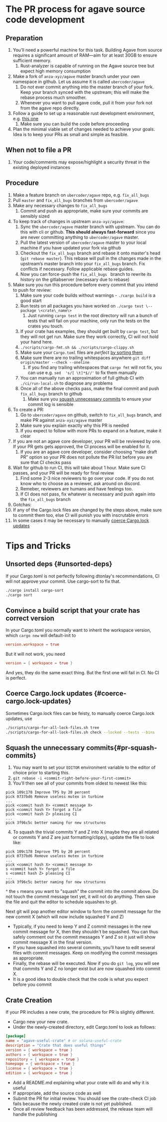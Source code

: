 # The PR process for agave source code development

## Preparation

1. You’ll need a powerful machine for this task. Building Agave from source requires a significant amount of RAM—aim for at least 30GB to ensure sufficient memory.
   1. Rust-analyzer is capable of running on the Agave source tree but expect high memory consumption
2. Make a fork of `anza-xyz/agave` master branch under your own namespace in github. Let us assume it is called `ubercoder/agave`
   1. Do not ever commit anything into the master branch of your fork. Keep your branch synced with the upstream; this will make the rebase process much smoother.
   2. Whenever you want to pull agave code, pull it from your fork not from the agave repo directly.
3. Follow a guide to set up a reasonable rust development environment, e.g. [this one](https://github.com/anza-xyz/agave/?tab=readme-ov-file#building)
   1. Make sure you can build the code before proceeding
4. Plan the minimal viable set of changes needed to achieve your goals. Idea is to keep your PRs as small and simple as feasible.


## When not to file a PR

1. Your code/comments may expose/highlight a security threat in the existing deployed instances


## Procedure

1. Make a feature branch on `ubercoder/agave` repo, e.g. `fix_all_bugs`
2. Pull `master` and `fix_all_bugs` branches from `ubercoder/agave`
3. Make any necessary changes to `fix_all_bugs`
   1. Commit and push as appropriate, make sure your commits are sensibly sized
4. To keep track of changes in upstream `anza-xyz/agave`:
   1. Sync the `ubercoder/agave` master branch with upstream. You can do this with cli or github. **This should always fast-forward** since you are never committing anything to `ubercoder/agave` master.
   2. Pull the latest version of `ubercoder/agave` master to your local machine if you have updated your fork via github
   3. Checkout the `fix_all_bugs` branch and rebase it onto master's head (`git rebase master`). This rebase will pull in the changes made in the upstream’s master branch into your `fix_all_bugs` branch. Fix conflicts if necessary. Follow applicable rebase guides.
   4. Now you can force-push the `fix_all_bugs ` branch to rewrite its history on the gitlabserver (necessary due to rebase)
5. Make sure you run this procedure before every commit that you intend to push for review:
   1. Make sure your code builds without warnings - `./cargo build` is a good start
   2. Run tests on all packages you have worked on ``` ./cargo test \--package \<crate\_name\> ```
      1. Just running `cargo test` in the root directory will run a bunch of tests that will fail on your machine, only run the tests on the crates you touch.
   3. If your crate has examples, they should get built by `cargo test`, but they will not get run. Make sure they work correctly, CI will not hold your hand here.
   4. ```./scripts/cargo-fmt.sh && ./scripts/cargo-clippy.sh```
   5. Make sure your `Cargo.toml` files are *perfect* [by sorting them](#unsorted-deps)
   6. Make sure there are no trailing whitespaces anywhere `git diff origin/master --check --oneline`
      1. If you find any trailing whitespaces that `cargo fmt` will not fix, you can use e.g. `sed  's/[ \t]*$//'` to fix them manually
   7. You can manually run an approximation of full github CI with ``` ./ci/run-local.sh``` to diagnose any problems
   8. Once all of the above checks pass, make the final commit and push `fix_all_bugs` branch to github
      1. Make sure you [squash unnecessary commits](#pr-squash-commits) to ensure your commit log is sensible
6. To create a PR:
   1. Go to `ubercoder/agave` on github, switch to `fix_all_bugs` branch, and make PR against `anza-xyz/agave` master
   2. Make sure you explain exactly why this PR is needed
   3. If you expect to follow with more PRs to expand on a feature, make it clear
7. If you are not an agave core developer, your PR will be reviewed by one. If your PR gets gets approved, the CI process will be enabled for it.
   1. If you are an agave core developer, consider choosing “make draft PR” option so your PR does not pollute the PR list before you are sure that CI checks pass
8. Wait for github to run CI, this will take about 1 hour. Make sure CI passes, and your PR will be ready for final review
   1. Find some 2-3 nice reviewers to go over your code. If you do not know who to choose as a reviewer, ask around on discord.
   2. Remeber, reviewers are humans and have feelings too.
   3. If CI does not pass, fix whatever is necessary and push again into the `fix_all_bugs` branch
10. Gotchas:
   1. If any of the Cargo.lock files are changed by the steps above, make sure to commit them too, else CI will punish you with inscrutable errors
   2. In some cases it may be necessary to manually [coerce Cargo.lock updates](#coerce-cargo.lock-updates)


# Tips and Tricks

## Unsorted deps {#unsorted-deps}

  If your Cargo.toml is not perfectly following dtonlay's recommendations, CI will not approve your commit. Use cargo-sort to fix that.
```sh
./cargo install cargo-sort
./cargo sort
```


## Convince a build script that your crate has correct version

   In your Cargo.toml you normally want to inherit the workspace version, which `cargo new` will default-init to

```toml
version.workspace = true
```

   But it will not work, you need


```toml
version = { workspace = true }
```

   And yes, they do the same exact thing. But the first one will fail in CI. No CI is perfect.



## Coerce Cargo.lock updates {#coerce-cargo.lock-updates}

   Sometimes Cargo.lock files can be feisty, to manually coerce Cargo.lock updates, use


```sh
./scripts/cargo-for-all-lock-files.sh tree
./scripts/cargo-for-all-lock-files.sh check --locked --tests --bins
```



## Squash the unnecessary commits{#pr-squash-commits}

1. You may want to set your `EDITOR` environment variable to the editor of choice prior to starting this.
2. `git rebase -i <commit-right-before-your-first-commit>`
3. You'll then see all of your commits from oldest to newest like this:
```
pick 109c178 Improve TPS by 20 percent
pick 0737bd6 Remove useless mutex in turbine
...
pick <commit hash X> <commit message X>
pick <commit hash Y> forgot a file
pick <commit hash Z> pleasing CI
...
pick 3f96c5c better naming for new structures
```
4. To squash the trivial commits Y and Z into X (maybe they are all related or commits Y and Z are just formatting/clippy), update the file to look like:
```
pick 109c178 Improve TPS by 20 percent
pick 0737bd6 Remove useless mutex in turbine
...
pick <commit hash X> <commit message X>
s <commit hash Y> forgot a file
s <commit hash Z> pleasing CI
...
pick 3f96c5c better naming for new structures
```
^ the `s` means you want to "squash" the commit into the commit above. Do not touch the commit message text yet, it will not do anything.
Then save the file and quit the editor to schedule squashes to git.

Next git will pop another editor window to form the commit message for the new commit X (which will now include squashed Y and Z)

* Typically, if you need to keep Y and Z commit messages in the new commit message for X, then they shouldn't be squashed.
You can thus safely comment out the commit messages Y and Z so it just will show commit message X in the final version.
* If you have squashed into several commits, you’ll have to edit several files with commit messages. Keep on modifying the commit messages as appropriate.
* Finally, the rebase will be executed. Now if you do `git log`, you will see that commits Y and Z no longer exist but are now squashed into commit X.
* It is a good idea to double check that the code is what you expect before you commit

## Crate Creation

If your PR includes a new crate, the procedure for PR is slightly different.

* Cargo new your new crate.
* Under the newly-created directory, edit Cargo.toml to look as follows:

```toml
[package]
name = "agave-useful-crate" # or solana-useful-crate
description = "Crate that does useful things"
version = { workspace = true }
authors = { workspace = true }
repository = { workspace = true }
homepage = { workspace = true }
license = { workspace = true }
edition = { workspace = true }
```
* Add a README.md explaining what your crate will do and why it is useful
* If appropriate, add the source code as well
* Submit the PR for initial review.  You should see the crate-check CI
  job fails because the newly created crate is not yet published.
* Once all review feedback has been addressed, the release team will handle the publishing

